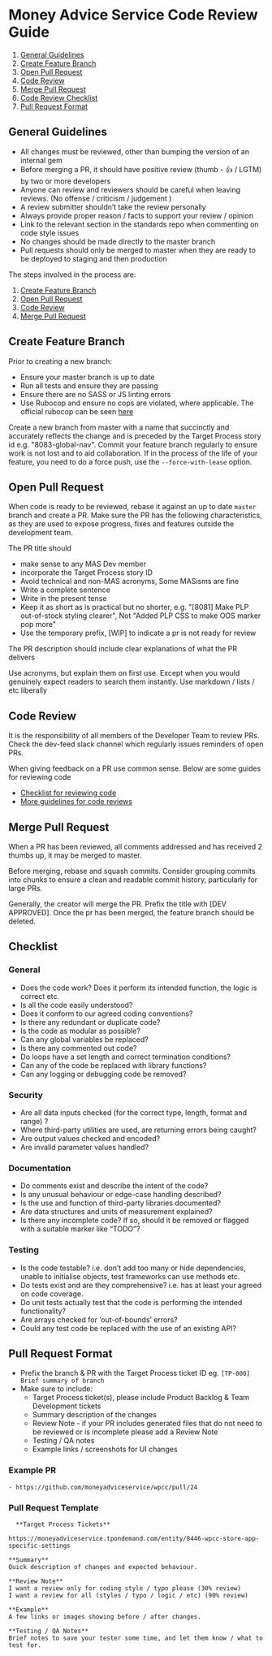 # Money Advice Service Code Review Guide

  1. [General Guidelines](#general-guidelines)
  1. [Create Feature Branch](#create-feature-branch)
  1. [Open Pull Request](#open-pull-request)
  1. [Code Review](#code-review)
  1. [Merge Pull Request](#merge-pull-request)
  1. [Code Review Checklist](#checklist)
  1. [Pull Request Format](#pull-request-format)


## General Guidelines

  - All changes must be reviewed, other than bumping the version of an internal gem
  - Before merging a PR, it should have positive review (thumb - :+1: / LGTM) by two or more developers
  - Anyone can review and reviewers should be careful when leaving reviews. (No offense / criticism / judgement )
  - A review submitter shouldn’t take the review personally
  - Always provide proper reason / facts to support your review / opinion
  - Link to the relevant section in the standards repo when commenting on code style issues
  - No changes should be made directly to the master branch
  - Pull requests should only be merged to master when they are ready to be deployed to staging and then production

  The steps involved in the process are:

  1. [Create Feature Branch](#create-feature-branch)
  1. [Open Pull Request](#open-pull-request)
  1. [Code Review](#code-review)
  1. [Merge Pull Request](#merge-pull-request)

## Create Feature Branch
  Prior to creating a new branch:

  - Ensure your master branch is up to date
  - Run all tests and ensure they are passing
  - Ensure there are no SASS or JS linting errors
  - Use Rubocop and ensure no cops are violated, where applicable. The official rubocop can be seen [here](https://github.com/moneyadviceservice/mas-standards/blob/master/.rubocop.yml)

  Create a new branch from master with a name that succinctly and accurately reflects the change and is preceded by the Target Process story id e.g.  "8083-global-nav". Commit your feature branch regularly to ensure work is not lost and to aid collaboration. If in the process of the life of your feature, you need to do a force push, use the `--force-with-lease` option.

## Open Pull Request
  When code is ready to be reviewed, rebase it against an up to date `master` branch and create a PR. Make sure the PR has the following characteristics, as they are used to expose progress, fixes and features outside the development team.

  The PR title should
  - make sense to any MAS Dev member
  - incorporate the Target Process story ID
  - Avoid technical and non-MAS acronyms, Some MASisms are fine
  - Write a complete sentence
  - Write in the present tense
  - Keep it as short as is practical but no shorter, e.g. "[8081] Make PLP out-of-stock styling clearer", Not "Added PLP CSS to make OOS marker pop more"
  - Use the temporary prefix, [WIP] to indicate a pr is not ready for review

  The PR description should include clear explanations of what the PR delivers

  Use acronyms, but explain them on first use. Except when you would genuinely expect readers to search them instantly.
  Use markdown / lists / etc liberally

## Code Review
  It is the responsibility of all members of the Developer Team to review PRs. Check the dev-feed slack channel which regularly issues reminders of open PRs.

  When giving feedback on a PR use common sense. Below are some guides for reviewing code

  - [Checklist for reviewing code](http://www.evoketechnologies.com/blog/code-review-checklist-perform-effective-code-reviews)
  - [More guidelines for code reviews](https://www.codeproject.com/articles/524235/codeplusreviewplusguidelines)

## Merge Pull Request
  When a PR has been reviewed, all comments addressed and has received 2 thumbs up, it may be merged to master.

  Before merging, rebase and squash commits. Consider grouping commits into chunks to ensure a clean and readable commit history, particularly for large PRs.

  Generally, the creator will merge the PR.
  Prefix the title with [DEV APPROVED].
  Once the pr has been merged, the feature branch should be deleted.

## Checklist

  ### General
  - Does the code work? Does it perform its intended function, the logic is correct etc.
  - Is all the code easily understood?
  - Does it conform to our agreed coding conventions?
  - Is there any redundant or duplicate code?
  - Is the code as modular as possible?
  - Can any global variables be replaced?
  - Is there any commented out code?
  - Do loops have a set length and correct termination conditions?
  - Can any of the code be replaced with library functions?
  - Can any logging or debugging code be removed?

  ### Security
  - Are all data inputs checked (for the correct type, length, format and range) ?
  - Where third-party utilities are used, are returning errors being caught?
  - Are output values checked and encoded?
  - Are invalid parameter values handled?

  ### Documentation
  - Do comments exist and describe the intent of the code?
  - Is any unusual behaviour or edge-case handling described?
  - Is the use and function of third-party libraries documented?
  - Are data structures and units of measurement explained?
  - Is there any incomplete code? If so, should it be removed or flagged with a suitable marker like “TODO”?

  ### Testing
  - Is the code testable? i.e. don’t add too many or hide dependencies, unable to initialise objects, test frameworks can use methods etc.
  - Do tests exist and are they comprehensive? i.e. has at least your agreed on code coverage.
  - Do unit tests actually test that the code is performing the intended functionality?
  - Are arrays checked for ‘out-of-bounds’ errors?
  - Could any test code be replaced with the use of an existing API?

## Pull Request Format
  - Prefix the branch & PR with the Target Process ticket ID eg. `[TP-000] Brief summary of branch`
  - Make sure to include:
    - Target Process ticket(s), please include Product Backlog & Team Development tickets
    - Summary description of the changes
    - Review Note - if your PR includes generated files that do not need to be reviewed or is incomplete please add a Review Note
    - Testing / QA notes
    - Example links / screenshots for UI changes

  ### Example PR
    - https://github.com/moneyadviceservice/wpcc/pull/24

  ### Pull Request Template

  ```
    **Target Process Tickets**

  https://moneyadviceservice.tpondemand.com/entity/8446-wpcc-store-app-specific-settings

  **Summary**
  Quick description of changes and expected behaviour.

  **Review Note**
  I want a review only for coding style / typo please (30% review)
  I want a review for all (styles / typo / logic / etc) (90% review)

  **Example**
  A few links or images showing before / after changes.

  **Testing / QA Notes**
  Brief notes to save your tester some time, and let them know / what to test for.
  ```